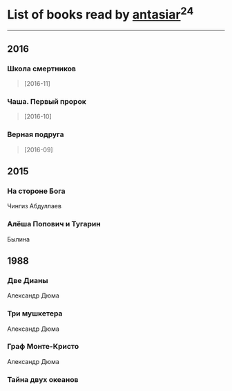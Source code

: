 # List of books read by [antasiar](http://vk.com/id68827372)<sup>24</sup>
---

## 2016

### Школа смертников
> [2016-11] 


### Чаша. Первый пророк
> [2016-10] 


### Верная подруга
> [2016-09] 

































## 2015

### На стороне Бога
Чингиз Абдуллаев


### Алёша Попович и Тугарин
Былина



## 1988

### Две Дианы
Александр Дюма


### Три мушкетера
Александр Дюма


### Граф Монте-Кристо
Александр Дюма


### Тайна двух океанов



